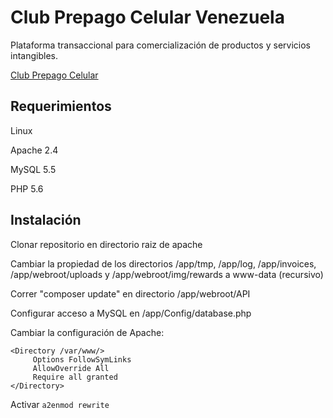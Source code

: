 # Club Prepago Celular Venezuela

Plataforma transaccional para comercialización de productos y servicios intangibles.

[Club Prepago Celular](http://www.clubprepago.com)


## Requerimientos

Linux

Apache 2.4

MySQL 5.5

PHP 5.6

## Instalación

Clonar repositorio en directorio raiz de apache

Cambiar la propiedad de los directorios /app/tmp, /app/log, /app/invoices, /app/webroot/uploads y /app/webroot/img/rewards a www-data (recursivo)

Correr "composer update" en directorio /app/webroot/API

Configurar acceso a MySQL en /app/Config/database.php

Cambiar la configuración de Apache:

```
<Directory /var/www/>
     Options FollowSymLinks
     AllowOverride All
     Require all granted
</Directory>
```

Activar `a2enmod rewrite`
